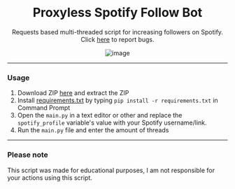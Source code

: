 <br/>
<div align="center">

  # Proxyless Spotify Follow Bot
  Requests based multi-threaded script for increasing followers on Spotify. Click <a href="https://github.com/itsqezy/Proxyless-Spotify-Follow-Bot/issues">here</a> to report bugs.
  
  ![image](https://user-images.githubusercontent.com/102762968/161622560-22f88eae-709e-4c07-a66e-8147dd3d43dd.png)

</div>

--------------------------------------

### Usage

1. Download ZIP <a href="https://github.com/itsqezy/Proxyless-Spotify-Follow-Bot/archive/refs/heads/main.zip">here</a> and extract the ZIP 
2. Install <a href="https://github.com/itsqezy/Instagram-Username-Auto-Claimer/blob/main/requirements.txt">requirements.txt</a> by typing `pip install -r requirements.txt` in Command Prompt
3. Open the `main.py` in a text editor or other and replace the `spotify_profile` variable's value with your Spotify username/link.
4. Run the `main.py` file and enter the amount of threads

--------------------------------------

### Please note

This script was made for educational purposes, I am not responsible for your actions using this script.
